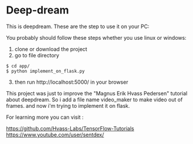 # Deep-dream
This is deepdream. These are the step to use it on your PC:

You probably should follow these steps whether you use linux or windows:
1. clone or download the project
2. go to file directory
```
$ cd app/
$ python implement_on_flask.py
```
3. then run http://localhost:5000/ in your browser

This project was just to improve the "Magnus Erik Hvass Pedersen" tutorial about deepdream.
So i add a file name video_maker to make video out of frames. and now i'm trying to implement it on flask.

For learning more you can visit :

https://github.com/Hvass-Labs/TensorFlow-Tutorials
https://www.youtube.com/user/sentdex/
